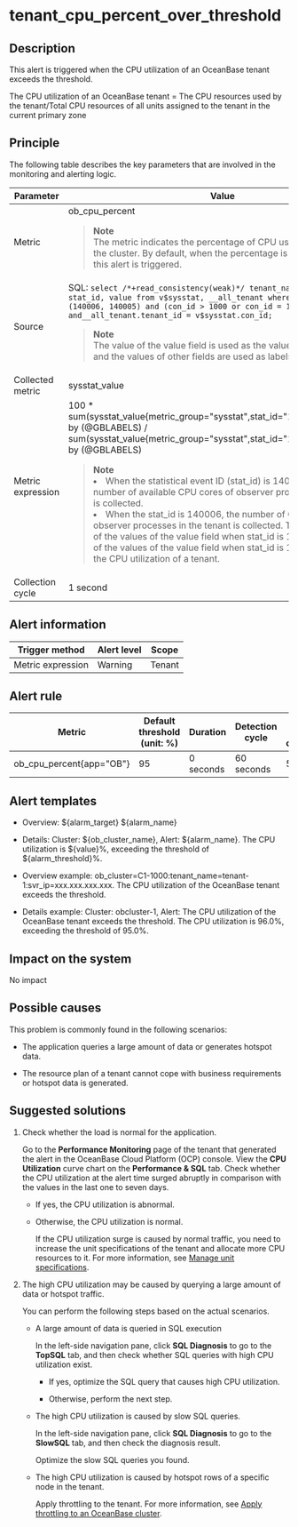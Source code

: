 tenant_cpu_percent_over_threshold
======================================================

**Description**
------------------------------------

This alert is triggered when the CPU utilization of an OceanBase tenant exceeds the threshold.

The CPU utilization of an OceanBase tenant = The CPU resources used by the tenant/Total CPU resources of all units assigned to the tenant in the current primary zone

Principle
------------------------------

The following table describes the key parameters that are involved in the monitoring and alerting logic.

|     Parameter     |                                                                                                                                                                                                                                                                                                                                                                                   Value                                                                                                                                                                                                                                                                                                                                                                                    |
|-------------------|----------------------------------------------------------------------------------------------------------------------------------------------------------------------------------------------------------------------------------------------------------------------------------------------------------------------------------------------------------------------------------------------------------------------------------------------------------------------------------------------------------------------------------------------------------------------------------------------------------------------------------------------------------------------------------------------------------------------------------------------------------------------------|
| Metric            | ob_cpu_percent <blockquote>**Note** <br> The metric indicates the percentage of CPU usage by a tenant in the cluster. By default, when the percentage is greater than 95%, this alert is triggered.   </blockquote>                                                                                                                                                                                                                                                                                                                                                                                                                                                                                                                                                     |
| Source            | SQL:  ```select /*+read_consistency(weak)*/ tenant_name, tenant_id, stat_id, value from v$sysstat, __all_tenant where stat_id IN (140006, 140005) and (con_id > 1000 or con_id = 1) and__all_tenant.tenant_id = v$sysstat.con_id;```  <blockquote>**Note** <br> The value of the value field is used as the value of sysstat_value, and the values of other fields are used as labels. </blockquote>                                                                                                                                                                                                                                                                                                                               |
| Collected metric  | sysstat_value                                                                                                                                                                                                                                                                                                                                                                                                                                                                                                                                                                                                                                                                                                                                                              |
| Metric expression | 100 \* sum(sysstat_value{metric_group="sysstat",stat_id="140006",@LABELS}) by (@GBLABELS) / sum(sysstat_value{metric_group="sysstat",stat_id="140005",@LABELS}) by (@GBLABELS) <blockquote>**Note**  <br> <li>When the statistical event ID (stat_id) is 140005, the maximum number of available CPU cores of observer processes in the tenant is collected.</li><li> When the stat_id is 140006, the number of CPU cores used by observer processes in the tenant is collected.    The ratio of the sum of the values of the value field when stat_id is 140006 to the sum of the values of the value field when stat_id is 140005 is used as the CPU utilization of a tenant.</li></blockquote> |
| Collection cycle  | 1 second                                                                                                                                                                                                                                                                                                                                                                                                                                                                                                                                                                                                                                                                                                                                                                   |

**Alert information**
------------------------------------------

|  Trigger method   | Alert level | Scope  |
|-------------------|-------------|--------|
| Metric expression | Warning     | Tenant |

**Alert rule**
-----------------------------------

|          Metric          | Default threshold (unit: %) | Duration  | Detection cycle | Time before clearance |
|--------------------------|-----------------------------|-----------|-----------------|-----------------------|
| ob_cpu_percent{app="OB"} | 95                          | 0 seconds | 60 seconds      | 5 minutes             |

**Alert templates**
----------------------------------------

* Overview: ${alarm_target} ${alarm_name}

* Details: Cluster: ${ob_cluster_name}, Alert: ${alarm_name}. The CPU utilization is ${value}%, exceeding the threshold of ${alarm_threshold}%.

* Overview example: ob_cluster=C1-1000:tenant_name=tenant-1:svr_ip=xxx.xxx.xxx.xxx. The CPU utilization of the OceanBase tenant exceeds the threshold.

* Details example: Cluster: obcluster-1, Alert: The CPU utilization of the OceanBase tenant exceeds the threshold. The CPU utilization is 96.0%, exceeding the threshold of 95.0%.

**Impact on the system**
---------------------------------------------

No impact

**Possible causes**
----------------------------------------

This problem is commonly found in the following scenarios:

* The application queries a large amount of data or generates hotspot data.

* The resource plan of a tenant cannot cope with business requirements or hotspot data is generated.

Suggested solutions
----------------------------------------

1. Check whether the load is normal for the application.

   Go to the **Performance Monitoring** page of the tenant that generated the alert in the OceanBase Cloud Platform (OCP) console. View the **CPU Utilization** curve chart on the **Performance \& SQL** tab. Check whether the CPU utilization at the alert time surged abruptly in comparison with the values in the last one to seven days.
   * If yes, the CPU utilization is abnormal.

   * Otherwise, the CPU utilization is normal.

     If the CPU utilization surge is caused by normal traffic, you need to increase the unit specifications of the tenant and allocate more CPU resources to it. For more information, see [Manage unit specifications](../../400.user-guide-2/500.tenant-functions/200.manage-basic-tenant-operations/200.unit-specification-management.md).

2. The high CPU utilization may be caused by querying a large amount of data or hotspot traffic.

   You can perform the following steps based on the actual scenarios.
   * A large amount of data is queried in SQL execution

     In the left-side navigation pane, click **SQL Diagnosis** to go to the **TopSQL** tab, and then check whether SQL queries with high CPU utilization exist.
     * If yes, optimize the SQL query that causes high CPU utilization.

     * Otherwise, perform the next step.

   * The high CPU utilization is caused by slow SQL queries.

     In the left-side navigation pane, click **SQL Diagnosis** to go to the **SlowSQL** tab, and then check the diagnosis result.

     Optimize the slow SQL queries you found.

   * The high CPU utilization is caused by hotspot rows of a specific node in the tenant.

     Apply throttling to the tenant. For more information, see [Apply throttling to an OceanBase cluster](../500.appendix/500.limit-the-inbound-traffic-of-the-oceanbase-cluster.md).
